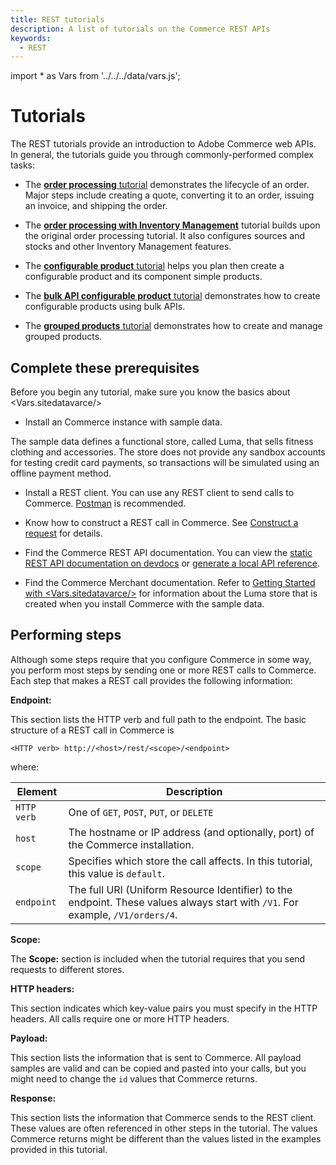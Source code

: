 ```yaml
---
title: REST tutorials
description: A list of tutorials on the Commerce REST APIs
keywords:
  - REST
---
```

import * as Vars from '../../../data/vars.js';

# Tutorials

The REST tutorials provide an introduction to Adobe Commerce web APIs. In general, the tutorials guide you through commonly-performed complex tasks:

*  The [**order processing** tutorial](/rest/tutorials/orders/) demonstrates the lifecycle of an order. Major steps include creating a quote, converting it to an order, issuing an invoice, and shipping the order.

*  The [**order processing with Inventory Management**](/rest/tutorials/inventory/index/) tutorial builds upon the original order processing tutorial. It also configures sources and stocks and other Inventory Management features.

*  The [**configurable product** tutorial](/rest/tutorials/configurable-product/) helps you plan then create a configurable product and its component simple products.

*  The [**bulk API configurable product** tutorial](/rest/tutorials/bulk-configurable-product/) demonstrates how to create configurable products using bulk APIs.

*  The [**grouped products** tutorial](/rest/tutorials/grouped-product/) demonstrates how to create and manage grouped products.

## Complete these prerequisites

Before you begin any tutorial, make sure you know the basics about <Vars.sitedatavarce/>

*  Install an Commerce instance with sample data.

  The sample data defines a functional store, called Luma, that sells fitness clothing and accessories. The store does not provide any sandbox accounts for testing credit card payments, so transactions will be simulated using an offline payment method.

*  Install a REST client. You can use any REST client to send calls to Commerce. [Postman](https://www.getpostman.com/) is recommended.

*  Know how to construct a REST call in Commerce. See [Construct a request](/get-started/gs-web-api-request) for details.

*  Find the Commerce REST API documentation. You can view the [static REST API documentation on devdocs](../quick-reference/index.md) or [generate a local API reference](/rest/use-rest/generate-local/).

*  Find the Commerce Merchant documentation. Refer to [Getting Started with <Vars.sitedatavarce/>](https://experienceleague.adobe.com/en/docs/commerce-admin/user-guides/home) for information about the Luma store that is created when you install Commerce with the sample data.

## Performing steps

Although some steps require that you configure Commerce in some way, you perform most steps by sending one or more REST calls to Commerce. Each step that makes a REST call provides the following information:

**Endpoint:**

This section lists the HTTP verb and full path to the endpoint. The basic structure of a REST call in Commerce is

`<HTTP verb> http://<host>/rest/<scope>/<endpoint>`

where:

Element | Description
--- | ---
`HTTP verb` | One of `GET`, `POST`, `PUT`, or `DELETE`
`host` | The hostname or IP address (and optionally, port) of the Commerce installation.
`scope` | Specifies which store the call affects. In this tutorial, this value is `default`.
`endpoint` | The full URI (Uniform Resource Identifier) to the endpoint. These values always start with `/V1`. For example, `/V1/orders/4`.

**Scope:**

The **Scope:** section is included when the tutorial requires that you send requests to different stores.

**HTTP headers:**

This section indicates which key-value pairs you must specify in the HTTP headers. All calls require one or more HTTP headers.

**Payload:**

This section lists the information that is sent to Commerce. All payload samples are valid and can be copied and pasted into your calls, but you might need to change the `id` values that Commerce returns.

**Response:**

This section lists the information that Commerce sends to the REST client. These values are often referenced in other steps in the tutorial. The values Commerce returns might be different than the values listed in the examples provided in this tutorial.
